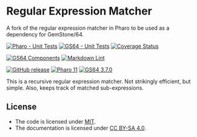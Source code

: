 # Regular Expression Matcher

A fork of the regular expression matcher in Pharo to be used
as a dependency for GemStone/64.

[![Pharo - Unit Tests](https://github.com/ba-st-dependencies/Regex/actions/workflows/unit-tests.yml/badge.svg)](https://github.com/ba-st-dependencies/Regex/actions/workflows/unit-tests.yml/badge.svg)
[![GS64 - Unit Tests](https://github.com/ba-st-dependencies/Regex/actions/workflows/unit-tests-gs64.yml/badge.svg)](https://github.com/ba-st-dependencies/Regex/actions/workflows/unit-tests-gs64.yml)
[![Coverage Status](https://codecov.io/github/ba-st-dependencies/Regex/coverage.svg?branch=release-candidate)](https://codecov.io/gh/ba-st-dependencies/Regex/branch/release-candidate)

[![GS64 Components](https://github.com/ba-st-dependencies/Regex/actions/workflows/loading-gs64-components.yml/badge.svg)](https://github.com/ba-st-dependencies/Regex/actions/workflows/loading-gs64-components.yml)
[![Markdown Lint](https://github.com/ba-st-dependencies/Regex/actions/workflows/markdown-lint.yml/badge.svg)](https://github.com/ba-st-dependencies/Regex/actions/workflows/markdown-lint.yml)

[![GitHub release](https://img.shields.io/github/release/ba-st-dependencies/Regex.svg)](https://github.com/ba-st-dependencies/Regex/releases/latest)
[![Pharo 11](https://img.shields.io/badge/Pharo-11-informational)](https://pharo.org)
[![GS64 3.7.0](https://img.shields.io/badge/GS64-3.7.0-informational)](https://gemtalksystems.com/products/gs64/)

This is a recursive regular expression matcher. Not strikingly efficient, but
simple. Also, keeps track of matched sub-expressions.

## License

- The code is licensed under [MIT](LICENSE).
- The documentation is licensed under [CC BY-SA 4.0](http://creativecommons.org/licenses/by-sa/4.0/).
